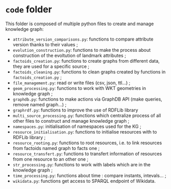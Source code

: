 # `code` folder
This folder is composed of multiple python files to create and manage knowledge graph:
* `attribute_version_comparisons.py`: functions to compare attribute version thanks to their values ;
* `evolution_construction.py`: functions to make the process about construction of the evoltution of landmark attributes ;
* `factoids_creation.py`: functions to create graphs from different data, they are used for a specific source ;
* `factoids_cleaning.py`: functions to clean graphs created by functions in `factoids_creation.py` ;
* `file_management.py`: read or write files (csv, json, ttl...) ;
* `geom_processing.py`: functions to work with WKT geometries in knowledge graph ;
* `graphdb.py`: functions to make actions via GraphDB API (make queries, remove named graph...) ;
* `graphrdf.py`: functions to improve the use of RDFLib library
* `multi_source_processing.py`: functions which centralize process of all other files to construct and manage knowledge graph ;
* `namespaces.py`: initialisation of namespaces used for the KG ;
* `resource_initialisation.py`: functions to initialise resources with to RDFLib library ;
* `resource_rooting.py`: functions to root resources, i.e. to link resources from factoids named graph to facts one ;
* `resource_transfert.py`: functions to transfert information of resources from one resource to an other one ;
* `str_processing.py`: functions to work with labels which are in the knowledge graph ;
* `time_processing.py`: functions about time : compare instants, intevals... ;
* `wikidata.py`: functions get access to SPARQL endpoint of Wikidata.